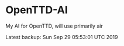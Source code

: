 # OpenTTD-AI
My AI for OpenTTD, will use primarily air

Latest backup: Sun Sep 29 05:53:01 UTC 2019
